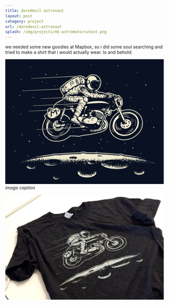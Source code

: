 ```yaml
---
title: daredevil astronaut
layout: post
category: project
url: /daredevil-astronaut
splash: /img/projects/mb-astromoto/cutout.png
---
```


we needed some new goodies at Mapbox, so i did some soul searching and tried to make a shirt that i would actually wear. lo and behold:

![astro-moto](/img/projects/mb-astromoto/astro-moto-big.jpg)
_image caption_

![astro-moto-shirt](/img/projects/mb-astromoto/shirt.jpg)
